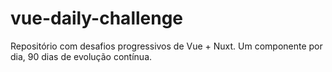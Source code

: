 # vue-daily-challenge
Repositório com desafios progressivos de Vue + Nuxt. Um componente por dia, 90 dias de evolução contínua.
